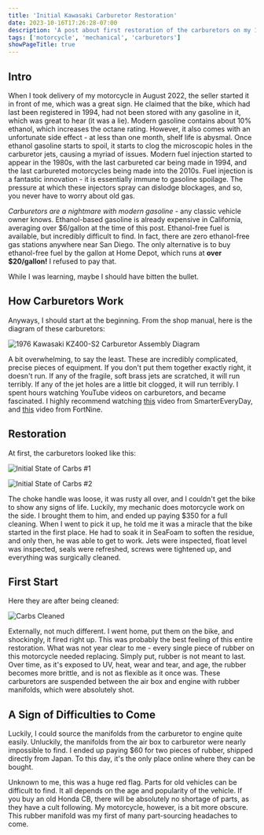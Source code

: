 ```yaml
---
title: 'Initial Kawasaki Carburetor Restoration'
date: 2023-10-16T17:26:28-07:00
description: 'A post about first restoration of the carburetors on my 1976 Kawasaki KZ400-S2'
tags: ['motorcycle', 'mechanical', 'carburetors']
showPageTitle: true
---
```


## Intro
When I took delivery of my motorcycle in August 2022, the seller started it in front of me, which was a great sign. He claimed that the bike, which had last been registered in 1994, had not been stored with any gasoline in it, which was great to hear (it was a lie). Modern gasoline contains about 10% ethanol, which increases the octane rating. However, it also comes with an unfortunate side effect - at less than one month, shelf life is abysmal. Once ethanol gasoline starts to spoil, it starts to clog the microscopic holes in the carburetor jets, causing a myriad of issues. Modern fuel injection started to appear in the 1980s, with the last carbureted car being made in 1994, and the last carbureted motorcycles being made into the 2010s. Fuel injection is a fantastic innovation - it is essentially immune to gasoline spoilage. The pressure at which these injectors spray can dislodge blockages, and so, you never have to worry about old gas.

*Carburetors are a nightmare with modern gasoline* - any classic vehicle owner knows. Ethanol-based gasoline is already expensive in California, averaging over $6/gallon at the time of this post. Ethanol-free fuel is available, but incredibly difficult to find. In fact, there are zero ethanol-free gas stations anywhere near San Diego. The only alternative is to buy ethanol-free fuel by the gallon at Home Depot, which runs at **over $20/gallon!** I refused to pay that.

While I was learning, maybe I should have bitten the bullet.

## How Carburetors Work
Anyways, I should start at the beginning. From the shop manual, here is the diagram of these carburetors:

![1976 Kawasaki KZ400-S2 Carburetor Assembly Diagram](/images/motorcycle/carburetor-restoration/carburetor-assembly.webp)

A bit overwhelming, to say the least. These are incredibly complicated, precise pieces of equipment. If you don't put them together exactly right, it doesn't run. If any of the fragile, soft brass jets are scratched, it will run terribly. If any of the jet holes are a little bit clogged, it will run terribly. I spent hours watching YouTube videos on carburetors, and became fascinated. I highly recommend watching [this](https://www.youtube.com/watch?v=toVfvRhWbj8) video from SmarterEveryDay, and [this](https://www.youtube.com/watch?v=ZRNfyz1Cgvg) video from FortNine. 

## Restoration

At first, the carburetors looked like this:

![Initial State of Carbs #1](/images/motorcycle/carburetor-restoration/initial-carbs1.webp)

![Initial State of Carbs #2](/images/motorcycle/carburetor-restoration/initial-carbs2.webp)

The choke handle was loose, it was rusty all over, and I couldn't get the bike to show any signs of life. Luckily, my mechanic does motorcycle work on the side. I brought them to him, and ended up paying $350 for a full cleaning. When I went to pick it up, he told me it was a miracle that the bike started in the first place. He had to soak it in SeaFoam to soften the residue, and only then, he was able to get to work. Jets were inspected, float level was inspected, seals were refreshed, screws were tightened up, and everything was surgically cleaned.

## First Start

Here they are after being cleaned:

![Carbs Cleaned](/images/motorcycle/carburetor-restoration/carbs-cleaned.webp)

Externally, not much different. I went home, put them on the bike, and shockingly, it fired right up. This was probably the best feeling of this entire restoration. What was not year clear to me - every single piece of rubber on this motorcycle needed replacing. Simply put, rubber is not meant to last. Over time, as it's exposed to UV, heat, wear and tear, and age, the rubber becomes more brittle, and is not as flexible as it once was. These carburetors are suspended between the air box and engine with rubber manifolds, which were absolutely shot.

## A Sign of Difficulties to Come

Luckily, I could source the manifolds from the carburetor to engine quite easily. Unluckily, the manifolds from the air box to carburetor were nearly impossible to find. I ended up paying $60 for two pieces of rubber, shipped directly from Japan. To this day, it's the only place online where they can be bought. 

Unknown to me, this was a huge red flag. Parts for old vehicles can be difficult to find. It all depends on the age and popularity of the vehicle. If you buy an old Honda CB, there will be absolutely no shortage of parts, as they have a cult following. My motorcycle, however, is a bit more obscure. This rubber manifold was my first of many part-sourcing headaches to come.
